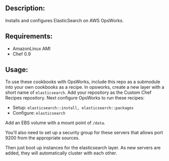 Description:
------------

Installs and configures ElasticSearch on AWS OpsWorks.

Requirements:
-------------

* AmazonLinux AMI
* Chef 0.9

Usage:
------

To use these cookbooks with OpsWorks, include this repo as a submodule into your own cookbooks as a recipe.
In opsworks, create a new layer with a short name of `elasticsearch`. Add your repository as the Custom Chef Recipes repository.
Next configure OpsWorks to run these recipes:

* Setup: `elasticsearch::install, elasticsearch::packages`
* Configure: `elasticsearch`

Add an EBS volume with a mount point of `/data`.

You'll also need to set up a security group for these servers that allows port 9200 from the appropriate sources.

Then just boot up instances for the elasticsearch layer. As new servers are added, they will automatically cluster with each other.

